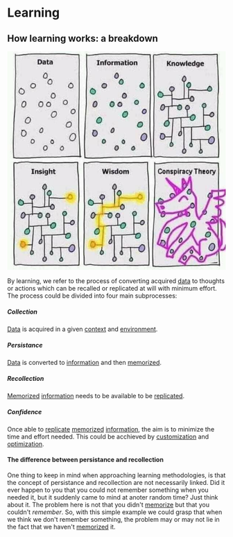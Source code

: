 # Learning

## How learning works: a breakdown

![](/assets/images/learning.png)

By learning, we refer to the process of converting acquired [data](/learning/data) to thoughts or actions which can be recalled or replicated at will with minimum effort.
The process could be divided into four main subprocesses:

##### Collection

[Data](/learning/data) is acquired in a given [context](/learning/data/context) and [environment](/learning/data/environment).

##### Persistance

[Data](/learning/data) is converted to [information](/learning/information) and then [memorized](/learning/memorization).

##### Recollection

[Memorized](/learning/memorization) [information](/learning/information) needs to be available to be [replicated](/learning/replication).

##### Confidence

Once able to [replicate](/learning/replication) [memorized](/learning/memorization) [information](/learning/information), the aim is to minimize the time and effort needed. This could be acchieved by [customization](/learning/customization) and [optimization](/learning/optimization).

#### The difference between persistance and recollection

One thing to keep in mind when approaching learning methodologies, is that the concept of persistance and recollection are not necessarily linked. Did it ever happen to you that you could not remember something when you needed it, but it suddenly came to mind at anoter random time? Just think about it. The problem here is not that you didn't [memorize](/learning/memorization) but that you couldn't _remember_. So, with this simple example we could grasp that when we think we don't remember something, the problem may or may not lie in the fact that we haven't [memorized](/learning/memorization) it.